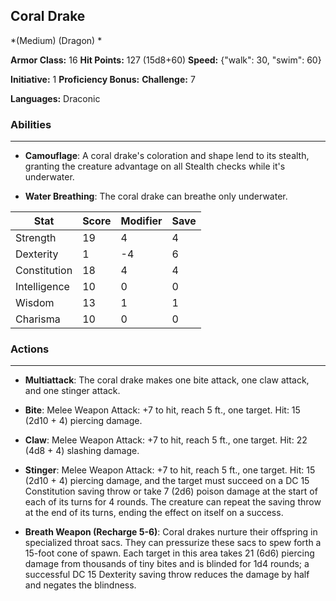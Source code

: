 ## Coral Drake
*(Medium) (Dragon) *

**Armor Class:** 16
**Hit Points:** 127 (15d8+60)
**Speed:** {"walk": 30, "swim": 60}

**Initiative:** 1
**Proficiency Bonus:**
**Challenge:** 7

**Languages:** Draconic

### Abilities
 --- 
- **Camouflage**: A coral drake's coloration and shape lend to its stealth, granting the creature advantage on all Stealth checks while it's underwater.

- **Water Breathing**: The coral drake can breathe only underwater.



| Stat | Score | Modifier | Save |
| ---- | ---- | ---- | ---- |
| Strength | 19 | 4 | 4 |
| Dexterity | 1 | -4 | 6 |
| Constitution | 18 | 4 | 4 |
| Intelligence | 10 | 0 | 0 |
| Wisdom | 13 | 1 | 1 |
| Charisma | 10 | 0 | 0 |

### Actions
 --- 
- **Multiattack**: The coral drake makes one bite attack, one claw attack, and one stinger attack.

- **Bite**: Melee Weapon Attack: +7 to hit, reach 5 ft., one target. Hit: 15 (2d10 + 4) piercing damage.

- **Claw**: Melee Weapon Attack: +7 to hit, reach 5 ft., one target. Hit: 22 (4d8 + 4) slashing damage.

- **Stinger**: Melee Weapon Attack: +7 to hit, reach 5 ft., one target. Hit: 15 (2d10 + 4) piercing damage, and the target must succeed on a DC 15 Constitution saving throw or take 7 (2d6) poison damage at the start of each of its turns for 4 rounds. The creature can repeat the saving throw at the end of its turns, ending the effect on itself on a success.

- **Breath Weapon (Recharge 5-6)**: Coral drakes nurture their offspring in specialized throat sacs. They can pressurize these sacs to spew forth a 15-foot cone of spawn. Each target in this area takes 21 (6d6) piercing damage from thousands of tiny bites and is blinded for 1d4 rounds; a successful DC 15 Dexterity saving throw reduces the damage by half and negates the blindness.


